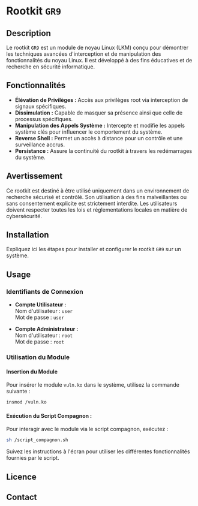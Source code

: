 # Rootkit `GR9`

## Description
Le rootkit `GR9` est un module de noyau Linux (LKM) conçu pour démontrer les techniques avancées d'interception et de manipulation des fonctionnalités du noyau Linux. Il est développé à des fins éducatives et de recherche en sécurité informatique.

## Fonctionnalités
- **Élévation de Privilèges :** Accès aux privilèges root via interception de signaux spécifiques.
- **Dissimulation :** Capable de masquer sa présence ainsi que celle de processus spécifiques.
- **Manipulation des Appels Système :** Intercepte et modifie les appels système clés pour influencer le comportement du système.
- **Reverse Shell :** Permet un accès à distance pour un contrôle et une surveillance accrus.
- **Persistance :** Assure la continuité du rootkit à travers les redémarrages du système.

## Avertissement
Ce rootkit est destiné à être utilisé uniquement dans un environnement de recherche sécurisé et contrôlé. Son utilisation à des fins malveillantes ou sans consentement explicite est strictement interdite. Les utilisateurs doivent respecter toutes les lois et réglementations locales en matière de cybersécurité.

## Installation
Expliquez ici les étapes pour installer et configurer le rootkit `GR9` sur un système.

## Usage

### Identifiants de Connexion
- **Compte Utilisateur :**  
  Nom d'utilisateur : `user`  
  Mot de passe : `user`

- **Compte Administrateur :**  
  Nom d'utilisateur : `root`  
  Mot de passe : `root`

### Utilisation du Module

#### Insertion du Module
Pour insérer le module `vuln.ko` dans le système, utilisez la commande suivante :  
```bash
insmod /vuln.ko
```
#### Exécution du Script Compagnon :
Pour interagir avec le module via le script compagnon, exécutez : 
```bash
sh /script_compagnon.sh
```
Suivez les instructions à l'écran pour utiliser les différentes fonctionnalités fournies par le script.

## Licence


## Contact
